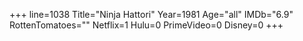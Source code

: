 +++
line=1038
Title="Ninja Hattori"
Year=1981
Age="all"
IMDb="6.9"
RottenTomatoes=""
Netflix=1
Hulu=0
PrimeVideo=0
Disney=0
+++

